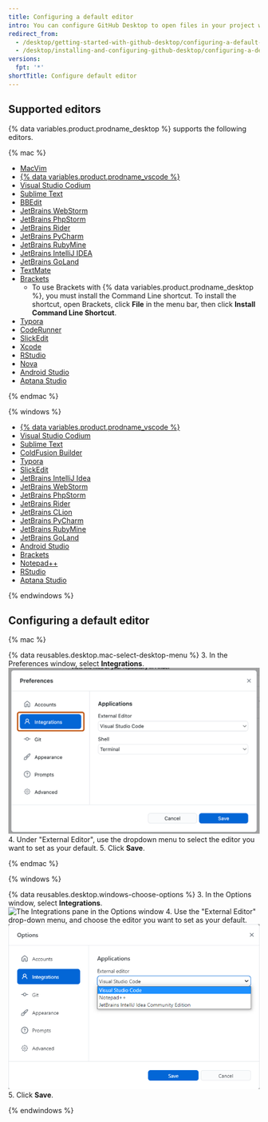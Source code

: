```yaml
---
title: Configuring a default editor
intro: You can configure GitHub Desktop to open files in your project with your preferred text editor or integrated development environment (IDE).
redirect_from:
  - /desktop/getting-started-with-github-desktop/configuring-a-default-editor
  - /desktop/installing-and-configuring-github-desktop/configuring-a-default-editor
versions:
  fpt: '*'
shortTitle: Configure default editor
---
```

## Supported editors

{% data variables.product.prodname_desktop %} supports the following editors.

{% mac %}

- [MacVim](https://macvim-dev.github.io/macvim/)
- [{% data variables.product.prodname_vscode %}](https://code.visualstudio.com/)
- [Visual Studio Codium](https://vscodium.com/)
- [Sublime Text](https://www.sublimetext.com/)
- [BBEdit](http://www.barebones.com/products/bbedit/)
- [JetBrains WebStorm](https://www.jetbrains.com/webstorm/)
- [JetBrains PhpStorm](https://www.jetbrains.com/phpstorm/)
- [JetBrains Rider](https://www.jetbrains.com/rider/)
- [JetBrains PyCharm](https://www.jetbrains.com/pycharm/)
- [JetBrains RubyMine](https://www.jetbrains.com/rubymine/)
- [JetBrains IntelliJ IDEA](https://www.jetbrains.com/idea/)
- [JetBrains GoLand](https://www.jetbrains.com/go/)
- [TextMate](https://macromates.com/)
- [Brackets](http://brackets.io/)
  - To use Brackets with {% data variables.product.prodname_desktop %}, you must install the Command Line shortcut. To install the shortcut, open Brackets, click **File** in the menu bar, then click **Install Command Line Shortcut**.
- [Typora](https://typora.io/)
- [CodeRunner](https://coderunnerapp.com/)
- [SlickEdit](https://www.slickedit.com/)
- [Xcode](https://developer.apple.com/xcode/)
- [RStudio](https://rstudio.com/)
- [Nova](https://nova.app/)
- [Android Studio](https://developer.android.com/studio)
- [Aptana Studio](http://www.aptana.com/)

{% endmac %}

{% windows %}

- [{% data variables.product.prodname_vscode %}](https://code.visualstudio.com/)
- [Visual Studio Codium](https://vscodium.com/)
- [Sublime Text](https://www.sublimetext.com/)
- [ColdFusion Builder](https://www.adobe.com/products/coldfusion-builder.html)
- [Typora](https://typora.io/)
- [SlickEdit](https://www.slickedit.com/)
- [JetBrains IntelliJ Idea](https://www.jetbrains.com/idea/)
- [JetBrains WebStorm](https://www.jetbrains.com/webstorm/)
- [JetBrains PhpStorm](https://www.jetbrains.com/phpstorm/)
- [JetBrains Rider](https://www.jetbrains.com/rider/)
- [JetBrains CLion](https://www.jetbrains.com/clion/)
- [JetBrains PyCharm](https://www.jetbrains.com/pycharm/)
- [JetBrains RubyMine](https://www.jetbrains.com/rubymine/)
- [JetBrains GoLand](https://www.jetbrains.com/go/)
- [Android Studio](https://developer.android.com/studio)
- [Brackets](http://brackets.io/)
- [Notepad++](https://notepad-plus-plus.org/)
- [RStudio](https://rstudio.com/)
- [Aptana Studio](http://www.aptana.com/)

{% endwindows %}

## Configuring a default editor

{% mac %}

{% data reusables.desktop.mac-select-desktop-menu %}
3. In the Preferences window, select **Integrations**.
  ![Screenshot of the "Preferences" window. In the left sidebar, the "Integrations" option is highlighted in blue and outlined in orange.](/assets/images/help/desktop/mac-select-integrations-pane.png)
4. Under "External Editor", use the dropdown menu to select the editor you want to set as your default.
5. Click **Save**.  

{% endmac %}

{% windows %}

{% data reusables.desktop.windows-choose-options %}
3. In the Options window, select **Integrations**.
  ![The Integrations pane in the Options window](/assets/images/help/desktop/windows-select-integrations-pane.png)
4. Use the "External Editor" drop-down menu, and choose the editor you want to set as your default.
  ![The External editor menu in the Options menu bar](/assets/images/help/desktop/windows-editor-menu.png)
5. Click **Save**.  

{% endwindows %}
